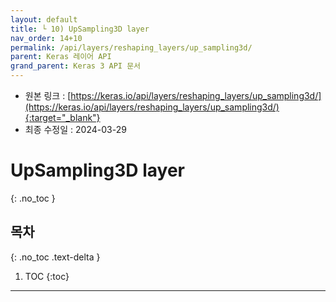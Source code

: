```yaml
---
layout: default
title: └ 10) UpSampling3D layer
nav_order: 14+10
permalink: /api/layers/reshaping_layers/up_sampling3d/
parent: Keras 레이어 API
grand_parent: Keras 3 API 문서
---
```


* 원본 링크 : [https://keras.io/api/layers/reshaping_layers/up_sampling3d/](https://keras.io/api/layers/reshaping_layers/up_sampling3d/){:target="_blank"}
* 최종 수정일 : 2024-03-29

# UpSampling3D layer
{: .no_toc }

## 목차
{: .no_toc .text-delta }

1. TOC
{:toc}

---
